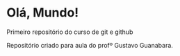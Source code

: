 # Olá, Mundo!
Primeiro repositório do curso de git e github


Repositório criado para aula do profº Gustavo Guanabara.